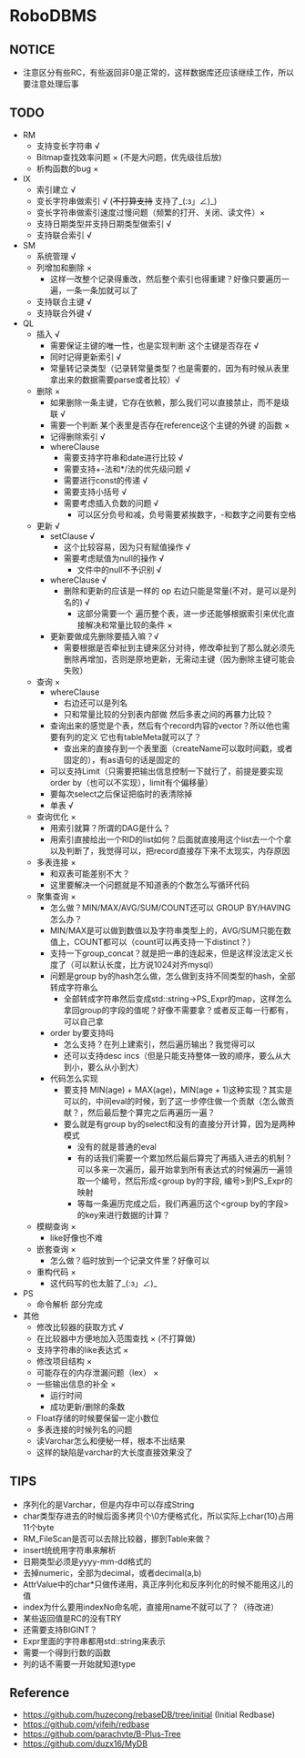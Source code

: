 # RoboDBMS
## NOTICE
 - 注意区分有些RC，有些返回非0是正常的，这样数据库还应该继续工作，所以要注意处理后事
## TODO
 - RM
    - 支持变长字符串 √
    - Bitmap查找效率问题 × (不是大问题，优先级往后放)
    - 析构函数的bug ×
 - IX
    - 索引建立 √
    - 变长字符串做索引 √ (~~不打算支持~~ 支持了_(:з」∠)_)
    - 变长字符串做索引速度过慢问题（频繁的打开、关闭、读文件）×
    - 支持日期类型并支持日期类型做索引 √
    - 支持联合索引 √
 - SM
    - 系统管理 √
    - 列增加和删除 ×
        - 这样一改整个记录得重改，然后整个索引也得重建？好像只要遍历一遍，一条一条加就可以了
    - 支持联合主键 √
    - 支持联合外键 √
 - QL
    - 插入 √
        - 需要保证主键的唯一性，也是实现判断 这个主键是否存在 √
        - 同时记得更新索引 √
        - 常量转记录类型（记录转常量类型？也是需要的，因为有时候从表里拿出来的数据需要parse或者比较）√
    - 删除 ×
        - 如果删除一条主键，它存在依赖，那么我们可以直接禁止，而不是级联 √
        - 需要一个判断 某个表里是否存在reference这个主键的外键 的函数 ×
        - 记得删除索引 √
        - whereClause 
            - 需要支持字符串和date进行比较 √
            - 需要支持+-法和*/法的优先级问题 √
            - 需要进行const的传递 √
            - 需要支持小括号 √
            - 需要考虑插入负数的问题 √
                -  可以区分负号和减，负号需要紧挨数字，-和数字之间要有空格
    - 更新 √
        - setClause √
            - 这个比较容易，因为只有赋值操作 √
            - 需要考虑赋值为null的操作 √
                - 文件中的null不予识别 √
        - whereClause √
            - 删除和更新的应该是一样的 op 右边只能是常量(不对，是可以是列名的) √
                - 这部分需要一个  遍历整个表，进一步还能够根据索引来优化直接解决和常量比较的条件 ×
        - 更新要做成先删除要插入嘛？√
            - 需要根据是否牵扯到主键来区分对待，修改牵扯到了那么就必须先删除再增加，否则是原地更新，无需动主键（因为删除主键可能会失败）
    - 查询 ×
        - whereClause
            - 右边还可以是列名
            - 只和常量比较的分到表内部做 然后多表之间的再暴力比较？
        - 查询出来的感觉是个表，然后有个record内容的vector？所以他也需要有列的定义 它也有tableMeta就可以了？
            - 查出来的直接存到一个表里面（createName可以取时间戳，或者固定的），有as语句的话是固定的
        - 可以支持Limit（只需要把输出信息控制一下就行了，前提是要实现order by（也可以不实现），limit有个偏移量）
        - 要每次select之后保证把临时的表清除掉
        - 单表 √
    - 查询优化 ×
        - 用索引就算？所谓的DAG是什么？
        - 用索引直接给出一个RID的list如何？后面就直接用这个list去一个个拿以及判断了，我觉得可以，把record直接存下来不太现实，内存原因
    - 多表连接 ×
        - 和双表可能差别不大？
        - 这里要解决一个问题就是不知道表的个数怎么写循环代码
    - 聚集查询 ×
        - 怎么做？MIN/MAX/AVG/SUM/COUNT还可以  GROUP BY/HAVING 怎么办？
        - MIN/MAX是可以做到数值以及字符串类型上的，AVG/SUM只能在数值上，COUNT都可以（count可以再支持一下distinct？）
        - 支持一下group_concat？就是把一串的连起来，但是这样没法定义长度了（可以默认长度，比方说1024对齐mysql）
        - 问题是group by的hash怎么做，怎么做到支持不同类型的hash，全部转成字符串么
            - 全部转成字符串然后变成std::string->PS_Expr的map，这样怎么拿回group的字段的值呢？好像不需要拿？或者反正每一行都有，可以自己拿
        - order by要支持吗
            - 怎么支持？在列上建索引，然后遍历输出？我觉得可以
            - 还可以支持desc incs（但是只能支持整体一致的顺序，要么从大到小，要么从小到大）
        - 代码怎么实现
            - 要支持 MIN(age) + MAX(age)，MIN(age + 1)这种实现？其实是可以的，中间eval的时候，到了这一步停住做一个贡献（怎么做贡献？，然后最后整个算完之后再遍历一遍？   
            - 要么就是有group by的select和没有的直接分开计算，因为是两种模式
                - 没有的就是普通的eval
                - 有的话我们需要一个累加然后最后算完了再插入进去的机制？可以多来一次遍历，最开始拿到所有表达式的时候遍历一遍领取一个编号，然后形成<group by的字段, 编号>到PS_Expr的映射
                - 等每一条遍历完成之后，我们再遍历这个<group by的字段>的key来进行数据的计算？
    - 模糊查询 ×
        - like好像也不难
    - 嵌套查询 ×
        - 怎么做？临时放到一个记录文件里？好像可以
    - 重构代码 ×
        - 这代码写的也太脏了_(:з」∠)_
 - PS
    - 命令解析 部分完成
 - 其他
    - 修改比较器的获取方式 √
    - 在比较器中方便地加入范围查找 × (不打算做)
    - 支持字符串的like表达式 ×
    - 修改项目结构 ×
    - 可能存在的内存泄漏问题（lex） ×
    - 一些输出信息的补全 ×
        - 运行时间
        - 成功更新/删除的条数
    - Float存储的时候要保留一定小数位    
    - 多表连接的时候列名的问题
    - 读Varchar怎么和便秘一样，根本不出结果
    - 这样的缺陷是varchar的大长度直接效果没了
## TIPS
 - 序列化的是Varchar，但是内存中可以存成String
 - char类型存进去的时候后面多拷贝个\0方便格式化，所以实际上char(10)占用11个byte
 - RM_FileScan是否可以去除比较器，挪到Table来做？
 - insert统统用字符串来解析
 - 日期类型必须是yyyy-mm-dd格式的
 - 去掉numeric，全部为decimal，或者decimal(a,b)
 - AttrValue中的char*只做传递用，真正序列化和反序列化的时候不能用这儿的值
 - index为什么要用indexNo命名呢，直接用name不就可以了？（待改进）
 - 某些返回值是RC的没有TRY
 - 还需要支持BIGINT？
 - Expr里面的字符串都用std::string来表示
 - 需要一个得到行数的函数
 - 列的话不需要一开始就知道type
## Reference
 - https://github.com/huzecong/rebaseDB/tree/initial (Initial Redbase)
 - https://github.com/yifeih/redbase
 - https://github.com/parachvte/B-Plus-Tree
 - https://github.com/duzx16/MyDB
 

